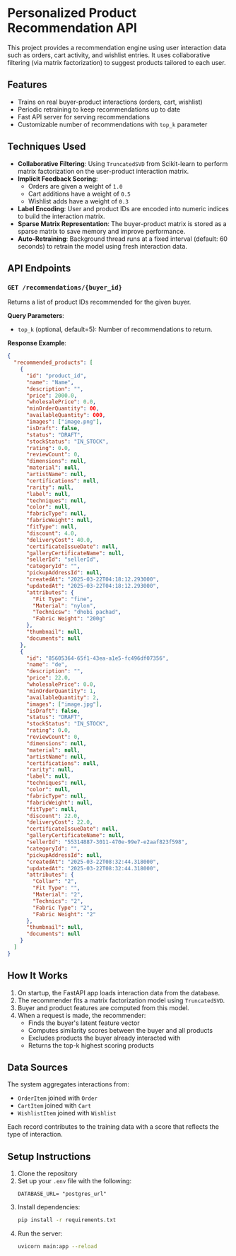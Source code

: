 # Personalized Product Recommendation API

This project provides a recommendation engine using user interaction data such as orders, cart activity, and wishlist entries. It uses collaborative filtering (via matrix factorization) to suggest products tailored to each user.

## Features

- Trains on real buyer-product interactions (orders, cart, wishlist)
- Periodic retraining to keep recommendations up to date
- Fast API server for serving recommendations
- Customizable number of recommendations with `top_k` parameter

## Techniques Used

- **Collaborative Filtering**: Using `TruncatedSVD` from Scikit-learn to perform matrix factorization on the user-product interaction matrix.
- **Implicit Feedback Scoring**:
  - Orders are given a weight of `1.0`
  - Cart additions have a weight of `0.5`
  - Wishlist adds have a weight of `0.3`
- **Label Encoding**: User and product IDs are encoded into numeric indices to build the interaction matrix.
- **Sparse Matrix Representation**: The buyer-product matrix is stored as a sparse matrix to save memory and improve performance.
- **Auto-Retraining**: Background thread runs at a fixed interval (default: 60 seconds) to retrain the model using fresh interaction data.

## API Endpoints

### `GET /recommendations/{buyer_id}`

Returns a list of product IDs recommended for the given buyer.

**Query Parameters**:

- `top_k` (optional, default=5): Number of recommendations to return.

**Response Example**:

```json
{
  "recommended_products": [
    {
      "id": "product_id",
      "name": "Name",
      "description": "",
      "price": 2000.0,
      "wholesalePrice": 0.0,
      "minOrderQuantity": 00,
      "availableQuantity": 000,
      "images": ["image.png"],
      "isDraft": false,
      "status": "DRAFT",
      "stockStatus": "IN_STOCK",
      "rating": 0.0,
      "reviewCount": 0,
      "dimensions": null,
      "material": null,
      "artistName": null,
      "certifications": null,
      "rarity": null,
      "label": null,
      "techniques": null,
      "color": null,
      "fabricType": null,
      "fabricWeight": null,
      "fitType": null,
      "discount": 4.0,
      "deliveryCost": 40.0,
      "certificateIssueDate": null,
      "galleryCertificateName": null,
      "sellerId": "sellerId",
      "categoryId": "",
      "pickupAddressId": null,
      "createdAt": "2025-03-22T04:18:12.293000",
      "updatedAt": "2025-03-22T04:18:12.293000",
      "attributes": {
        "Fit Type": "fine",
        "Material": "nylon",
        "Technicsw": "dhobi pachad",
        "Fabric Weight": "200g"
      },
      "thumbnail": null,
      "documents": null
    },
    {
      "id": "85605364-65f1-43ea-a1e5-fc496df07356",
      "name": "de",
      "description": "",
      "price": 22.0,
      "wholesalePrice": 0.0,
      "minOrderQuantity": 1,
      "availableQuantity": 2,
      "images": ["image.jpg"],
      "isDraft": false,
      "status": "DRAFT",
      "stockStatus": "IN_STOCK",
      "rating": 0.0,
      "reviewCount": 0,
      "dimensions": null,
      "material": null,
      "artistName": null,
      "certifications": null,
      "rarity": null,
      "label": null,
      "techniques": null,
      "color": null,
      "fabricType": null,
      "fabricWeight": null,
      "fitType": null,
      "discount": 22.0,
      "deliveryCost": 22.0,
      "certificateIssueDate": null,
      "galleryCertificateName": null,
      "sellerId": "55314887-3011-470e-99e7-e2aaf823f598",
      "categoryId": "",
      "pickupAddressId": null,
      "createdAt": "2025-03-22T08:32:44.318000",
      "updatedAt": "2025-03-22T08:32:44.318000",
      "attributes": {
        "Collar": "2",
        "Fit Type": "",
        "Material": "2",
        "Technics": "2",
        "Fabric Type": "2",
        "Fabric Weight": "2"
      },
      "thumbnail": null,
      "documents": null
    }
  ]
}
```

## How It Works

1. On startup, the FastAPI app loads interaction data from the database.
2. The recommender fits a matrix factorization model using `TruncatedSVD`.
3. Buyer and product features are computed from this model.
4. When a request is made, the recommender:
   - Finds the buyer's latent feature vector
   - Computes similarity scores between the buyer and all products
   - Excludes products the buyer already interacted with
   - Returns the top-k highest scoring products

## Data Sources

The system aggregates interactions from:

- `OrderItem` joined with `Order`
- `CartItem` joined with `Cart`
- `WishlistItem` joined with `Wishlist`

Each record contributes to the training data with a score that reflects the type of interaction.

## Setup Instructions

1. Clone the repository
2. Set up your `.env` file with the following:
   ```
   DATABASE_URL= "postgres_url"
   ```
3. Install dependencies:
   ```bash
   pip install -r requirements.txt
   ```
4. Run the server:
   ```bash
   uvicorn main:app --reload
   ```
